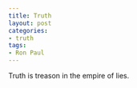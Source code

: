 ```yaml
---
title: Truth
layout: post
categories:
- truth
tags:
- Ron Paul
---
```


Truth is treason in the empire of lies.